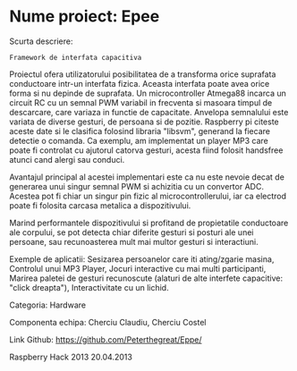 Nume proiect: Epee
====



Scurta descriere:

	Framework de interfata capacitiva
	
	
Proiectul ofera utilizatorului posibilitatea de a transforma orice suprafata conductoare intr-un interfata fizica. Aceasta interfata poate avea orice forma si nu depinde de suprafata. Un microcontroller Atmega88 incarca un circuit RC cu un semnal PWM variabil in frecventa si masoara timpul de descarcare, care variaza in functie de capacitate. Anvelopa semnalului este variata de diverse gesturi, de persoana si de pozitie. Raspberry pi citeste aceste date si le clasifica folosind libraria "libsvm", generand la fiecare detectie o comanda. Ca exemplu, am implementat un player MP3 care poate fi controlat cu ajutorul catorva gesturi, acesta fiind folosit handsfree atunci cand alergi sau conduci.

Avantajul principal al acestei implementari este ca nu este nevoie decat de generarea unui singur semnal PWM si achizitia cu un convertor ADC. Acestea pot fi chiar un singur pin fizic al microcontrollerului, iar ca electrod poate fi folosita carcasa metalica a dispozitivului.

Marind performantele dispozitivului si profitand de propietatile conductoare ale corpului, se pot detecta chiar diferite gesturi si posturi ale unei persoane, sau recunoasterea mult mai multor gesturi si interactiuni.

Exemple de aplicatii: Sesizarea persoanelor care iti ating/zgarie masina, Controlul unui MP3 Player, Jocuri interactive cu mai multi participanti, Marirea paletei de gesturi recunoscute (alaturi de alte interfete capacitive: "click dreapta"), Interactivitate cu un lichid.


Categoria: Hardware


Componenta echipa: Cherciu Claudiu, Cherciu Costel 

Link Github: https://github.com/Peterthegreat/Eppe/


Raspberry Hack 2013
20.04.2013
